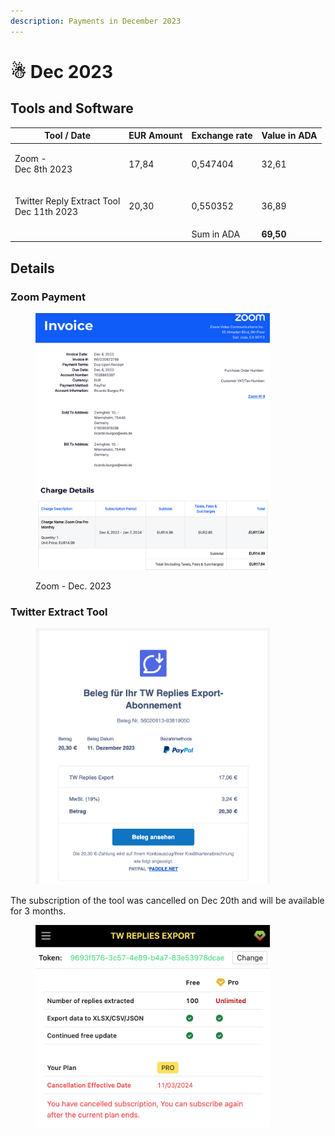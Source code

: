 ```yaml
---
description: Payments in December 2023
---
```


# ☃ Dec 2023

## Tools and Software

| Tool / Date                                        | EUR Amount | Exchange rate  | Value in ADA |
| -------------------------------------------------- | ---------- | -------------- | ------------ |
| <p>Zoom - <br>Dec 8th 2023</p>                     | 17,84      | 0,547404       | 32,61        |
| <p>Twitter Reply Extract Tool<br>Dec 11th 2023</p> | 20,30      | 0,550352       | 36,89        |
|                                                    |            | Sum in ADA     | **69,50**    |



## Details

### Zoom Payment

<figure><img src="../../.gitbook/assets/Screenshot 2023-12-19 at 09.59.29.png" alt="" width="375"><figcaption><p>Zoom - Dec. 2023</p></figcaption></figure>

### Twitter Extract Tool

<figure><img src="../../.gitbook/assets/Screenshot 2023-12-19 at 10.01.10.png" alt="" width="375"><figcaption></figcaption></figure>

The subscription of the tool was cancelled on Dec 20th and will be available for 3 months.

<figure><img src="../../.gitbook/assets/Screenshot 2023-12-20 at 07.47.05 (1).png" alt="" width="375"><figcaption></figcaption></figure>
